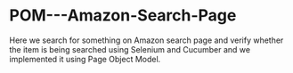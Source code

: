 # POM---Amazon-Search-Page
Here we search for something on Amazon search page and verify whether the item is being searched using Selenium and Cucumber and we implemented it using Page Object Model.
